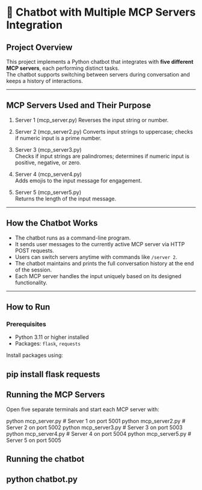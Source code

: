# 🤖 Chatbot with Multiple MCP Servers Integration

## Project Overview
This project implements a Python chatbot that integrates with **five different MCP servers**, each performing distinct tasks.  
The chatbot supports switching between servers during conversation and keeps a history of interactions.

---------------------------------------------------

## MCP Servers Used and Their Purpose

1. Server 1 (mcp_server.py)
   Reverses the input string or number.

2. Server 2 (mcp_server2.py)
   Converts input strings to uppercase; checks if numeric input is a prime number.

3. Server 3 (mcp_server3.py)  
   Checks if input strings are palindromes; determines if numeric input is positive, negative, or zero.

4. Server 4 (mcp_server4.py)  
   Adds emojis to the input message for engagement.

5. Server 5 (mcp_server5.py)  
   Returns the length of the input message.

----------------------------------------------------

## How the Chatbot Works

- The chatbot runs as a command-line program.
- It sends user messages to the currently active MCP server via HTTP POST requests.
- Users can switch servers anytime with commands like `/server 2`.
- The chatbot maintains and prints the full conversation history at the end of the session.
- Each MCP server handles the input uniquely based on its designed functionality.

----------------------------------------------------

## How to Run

### Prerequisites

- Python 3.11 or higher installed
- Packages: `flask`, `requests`

Install packages using:

pip install flask requests
---------------------------------------------------
## Running the MCP Servers
Open five separate terminals and start each MCP server with:

python mcp_server.py       # Server 1 on port 5001
python mcp_server2.py      # Server 2 on port 5002
python mcp_server3.py      # Server 3 on port 5003
python mcp_server4.py      # Server 4 on port 5004
python mcp_server5.py      # Server 5 on port 5005

## Running the chatbot

python chatbot.py
-------------------------------------------------------------------

